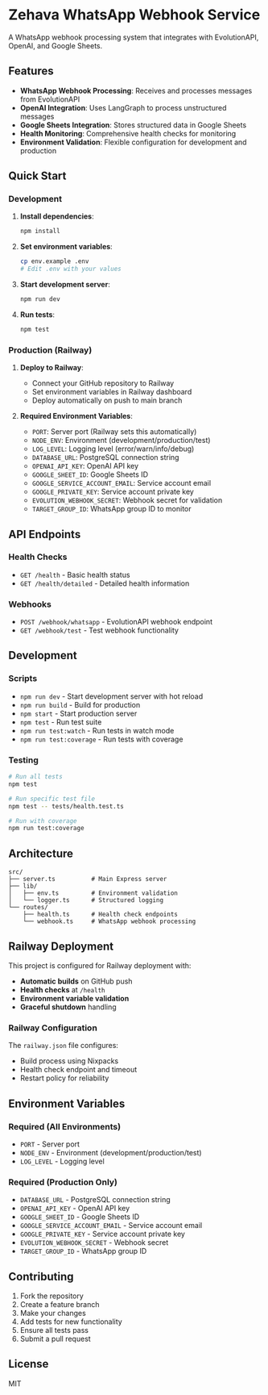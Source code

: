 # Zehava WhatsApp Webhook Service

A WhatsApp webhook processing system that integrates with EvolutionAPI, OpenAI, and Google Sheets.

## Features

- **WhatsApp Webhook Processing**: Receives and processes messages from EvolutionAPI
- **OpenAI Integration**: Uses LangGraph to process unstructured messages
- **Google Sheets Integration**: Stores structured data in Google Sheets
- **Health Monitoring**: Comprehensive health checks for monitoring
- **Environment Validation**: Flexible configuration for development and production

## Quick Start

### Development

1. **Install dependencies**:
   ```bash
   npm install
   ```

2. **Set environment variables**:
   ```bash
   cp env.example .env
   # Edit .env with your values
   ```

3. **Start development server**:
   ```bash
   npm run dev
   ```

4. **Run tests**:
   ```bash
   npm test
   ```

### Production (Railway)

1. **Deploy to Railway**:
   - Connect your GitHub repository to Railway
   - Set environment variables in Railway dashboard
   - Deploy automatically on push to main branch

2. **Required Environment Variables**:
   - `PORT`: Server port (Railway sets this automatically)
   - `NODE_ENV`: Environment (development/production/test)
   - `LOG_LEVEL`: Logging level (error/warn/info/debug)
   - `DATABASE_URL`: PostgreSQL connection string
   - `OPENAI_API_KEY`: OpenAI API key
   - `GOOGLE_SHEET_ID`: Google Sheets ID
   - `GOOGLE_SERVICE_ACCOUNT_EMAIL`: Service account email
   - `GOOGLE_PRIVATE_KEY`: Service account private key
   - `EVOLUTION_WEBHOOK_SECRET`: Webhook secret for validation
   - `TARGET_GROUP_ID`: WhatsApp group ID to monitor

## API Endpoints

### Health Checks
- `GET /health` - Basic health status
- `GET /health/detailed` - Detailed health information

### Webhooks
- `POST /webhook/whatsapp` - EvolutionAPI webhook endpoint
- `GET /webhook/test` - Test webhook functionality

## Development

### Scripts
- `npm run dev` - Start development server with hot reload
- `npm run build` - Build for production
- `npm start` - Start production server
- `npm test` - Run test suite
- `npm run test:watch` - Run tests in watch mode
- `npm run test:coverage` - Run tests with coverage

### Testing
```bash
# Run all tests
npm test

# Run specific test file
npm test -- tests/health.test.ts

# Run with coverage
npm run test:coverage
```

## Architecture

```
src/
├── server.ts          # Main Express server
├── lib/
│   ├── env.ts         # Environment validation
│   └── logger.ts      # Structured logging
└── routes/
    ├── health.ts      # Health check endpoints
    └── webhook.ts     # WhatsApp webhook processing
```

## Railway Deployment

This project is configured for Railway deployment with:

- **Automatic builds** on GitHub push
- **Health checks** at `/health`
- **Environment variable validation**
- **Graceful shutdown** handling

### Railway Configuration

The `railway.json` file configures:
- Build process using Nixpacks
- Health check endpoint and timeout
- Restart policy for reliability

## Environment Variables

### Required (All Environments)
- `PORT` - Server port
- `NODE_ENV` - Environment (development/production/test)
- `LOG_LEVEL` - Logging level

### Required (Production Only)
- `DATABASE_URL` - PostgreSQL connection string
- `OPENAI_API_KEY` - OpenAI API key
- `GOOGLE_SHEET_ID` - Google Sheets ID
- `GOOGLE_SERVICE_ACCOUNT_EMAIL` - Service account email
- `GOOGLE_PRIVATE_KEY` - Service account private key
- `EVOLUTION_WEBHOOK_SECRET` - Webhook secret
- `TARGET_GROUP_ID` - WhatsApp group ID

## Contributing

1. Fork the repository
2. Create a feature branch
3. Make your changes
4. Add tests for new functionality
5. Ensure all tests pass
6. Submit a pull request

## License

MIT
